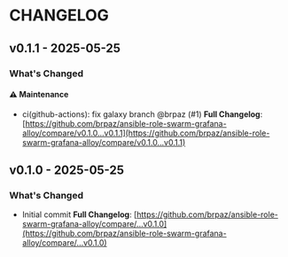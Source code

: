 # CHANGELOG

## v0.1.1 - 2025-05-25

### What's Changed

#### ⚠️ Maintenance

- ci(github-actions): fix galaxy branch @brpaz (#1)
  **Full Changelog**: [https://github.com/brpaz/ansible-role-swarm-grafana-alloy/compare/v0.1.0...v0.1.1](https://github.com/brpaz/ansible-role-swarm-grafana-alloy/compare/v0.1.0...v0.1.1)

## v0.1.0 - 2025-05-25

### What's Changed

* Initial commit
  **Full Changelog**: [https://github.com/brpaz/ansible-role-swarm-grafana-alloy/compare/...v0.1.0](https://github.com/brpaz/ansible-role-swarm-grafana-alloy/compare/...v0.1.0)
